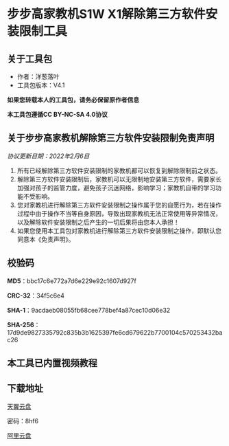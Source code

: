 # 步步高家教机S1W X1解除第三方软件安装限制工具

## 关于工具包
- 作者：洋葱落叶
- 工具包版本：V4.1

**如果您转载本人的工具包，请务必保留原作者信息**

**本工具包遵循CC BY-NC-SA 4.0协议**

## 关于步步高家教机解除第三方软件安装限制免责声明
*协议更新日期：2022年2月6日*
1. 所有已经解除第三方软件安装限制的家教机都可以恢复到解除限制前之状态。
2. 解除第三方软件安装限制后，家教机可以无限制地安装第三方软件，需要家长加强对孩子的监管力度，避免孩子沉迷网络，影响学习；家教机自带的学习功能不受影响。
3. 您对家教机进行解除第三方软件安装限制之操作属于您的自愿行为，若在操作过程中由于操作不当等自身原因，导致出现家教机无法正常使用等异常情况，以及解除软件安装限制之后产生的一切后果将由您本人承担！
4. 如果您使用本工具包对家教机进行解除第三方软件安装限制之操作，即默认您同意本《免责声明》。

## 校验码
**MD5**：bbc17c6e772a7d6e229e92c1607d927f

**CRC-32**：34f5c6e4

**SHA-1**：9acdaeb08055fb68cee778bef4a87cec10d06e32

**SHA-256**：17d9de9827335792c835b3b1625397fe6cd679622b7700104c570253432bac26

## 本工具已内置视频教程

## 下载地址
[天翼云盘](https://eebbk.com.cn/s1w.html)

密码：8hf6

[阿里云盘](https://www.aliyundrive.com/s/p3hCwUjFWHw)
